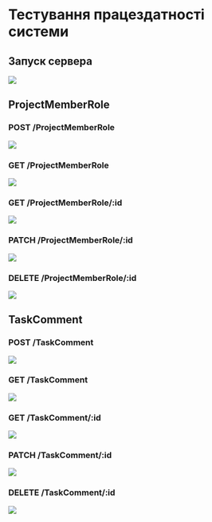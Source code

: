 # Тестування працездатності системи

## Запуск сервера

![](media/start.jpeg)

## ProjectMemberRole

### POST /ProjectMemberRole

![](media/ProjectMemberRole/post/post.jpeg)

### GET /ProjectMemberRole

![](media/ProjectMemberRole/get/getAll.jpeg)

### GET /ProjectMemberRole/:id

![](media/ProjectMemberRole/get/getId.jpeg)

### PATCH /ProjectMemberRole/:id

![](media/ProjectMemberRole/patch/patch.jpeg)

### DELETE /ProjectMemberRole/:id

![](media/ProjectMemberRole/delete/delete.jpeg)

## TaskComment

### POST /TaskComment

![](media/TaskComment/post/post.jpeg)

### GET /TaskComment

![](media/TaskComment/get/getAll1.jpeg)

### GET /TaskComment/:id

![](media/TaskComment/get/getID.jpeg)

### PATCH /TaskComment/:id

![](media/TaskComment/patch/patch.jpeg)

### DELETE /TaskComment/:id

![](media/TaskComment/delete/delete.jpeg)